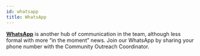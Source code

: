 ```yaml
---
id: whatsapp
title: WhatsApp
---
```


[**WhatsApp**](https://web.whatsapp.com/) is another hub of communication in the team, although less formal with more “in the moment” news.
Join our WhatsApp by sharing your phone number with the Community Outreach Coordinator.  